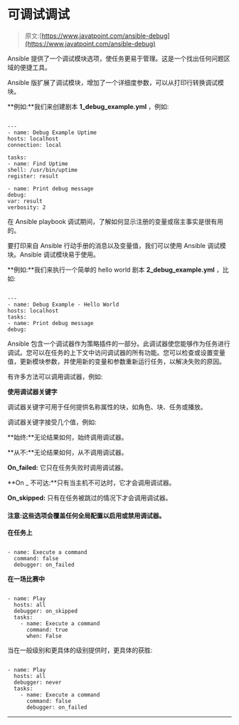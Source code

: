 # 可调试调试

> 原文:[https://www.javatpoint.com/ansible-debug](https://www.javatpoint.com/ansible-debug)

Ansible 提供了一个调试模块选项，使任务更易于管理。这是一个找出任何问题区域的便捷工具。

Ansible 版扩展了调试模块，增加了一个详细度参数，可以从打印行转换调试模块。

**例如:**我们来创建剧本 **1_debug_example.yml** ，例如:

```

---
- name: Debug Example Uptime
hosts: localhost
connection: local

tasks:
- name: Find Uptime
shell: /usr/bin/uptime
register: result

- name: Print debug message
debug:
var: result
verbosity: 2 

```

在 Ansible playbook 调试期间，了解如何显示注册的变量或宿主事实是很有用的。

要打印来自 Ansible 行动手册的消息以及变量值，我们可以使用 Ansible 调试模块。Ansible 调试模块易于使用。

**例如:**我们来执行一个简单的 hello world 剧本 **2_debug_example.yml** ，比如:

```

---
- name: Debug Example - Hello World
hosts: localhost
tasks:
- name: Print debug message
debug:

```

Ansible 包含一个调试器作为策略插件的一部分。此调试器使您能够作为任务进行调试。您可以在任务的上下文中访问调试器的所有功能。您可以检查或设置变量值，更新模块参数，并使用新的变量和参数重新运行任务，以解决失败的原因。

有许多方法可以调用调试器，例如:

**使用调试器关键字**

调试器关键字可用于任何提供名称属性的块，如角色、块、任务或播放。

调试器关键字接受几个值，例如:

**始终:**无论结果如何，始终调用调试器。

**从不:**无论结果如何，从不调用调试器。

**On_failed:** 它只在任务失败时调用调试器。

**On _ 不可达:**只有当主机不可达时，它才会调用调试器。

**On_skipped:** 只有在任务被跳过的情况下才会调用调试器。

#### 注意:这些选项会覆盖任何全局配置以启用或禁用调试器。

**在任务上**

```

- name: Execute a command
  command: false
  debugger: on_failed

```

**在一场比赛中**

```

- name: Play
  hosts: all
  debugger: on_skipped
  tasks:
    - name: Execute a command
      command: true
      when: False

```

当在一般级别和更具体的级别提供时，更具体的获胜:

```

- name: Play
  hosts: all
  debugger: never
  tasks:
    - name: Execute a command
      command: false
      debugger: on_failed

```

* * *